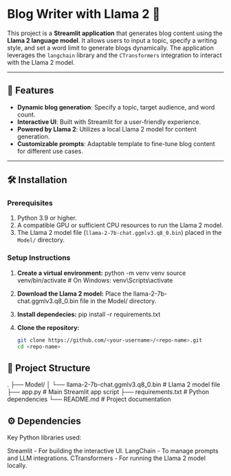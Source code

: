 # Blog Writer with Llama 2 🤖

This project is a **Streamlit application** that generates blog content using the **Llama 2 language model**. It allows users to input a topic, specify a writing style, and set a word limit to generate blogs dynamically. The application leverages the `langchain` library and the `CTransformers` integration to interact with the Llama 2 model.

---

## 🚀 Features

- **Dynamic blog generation**: Specify a topic, target audience, and word count.
- **Interactive UI**: Built with Streamlit for a user-friendly experience.
- **Powered by Llama 2**: Utilizes a local Llama 2 model for content generation.
- **Customizable prompts**: Adaptable template to fine-tune blog content for different use cases.

---

## 🛠️ Installation

### Prerequisites
1. Python 3.9 or higher.
2. A compatible GPU or sufficient CPU resources to run the Llama 2 model.
3. The Llama 2 model file (`llama-2-7b-chat.ggmlv3.q8_0.bin`) placed in the `Model/` directory.

### Setup Instructions

1. **Create a virtual environment:**
  python -m venv venv
  source venv/bin/activate  # On Windows: venv\Scripts\activate

2. **Download the Llama 2 model:**
   Place the llama-2-7b-chat.ggmlv3.q8_0.bin file in the Model/ directory.

3. **Install dependecies:**
    pip install -r requirements.txt

4. **Clone the repository:**
   ```bash
   git clone https://github.com/<your-username>/<repo-name>.git
   cd <repo-name>

## 📂 Project Structure
.
├── Model/
│   └── llama-2-7b-chat.ggmlv3.q8_0.bin  # Llama 2 model file
├── app.py                                # Main Streamlit app script
├── requirements.txt                      # Python dependencies
└── README.md                             # Project documentation

## ⚙️ Dependencies

Key Python libraries used:

Streamlit - For building the interactive UI.
LangChain - To manage prompts and LLM integrations.
CTransformers - For running the Llama 2 model locally.


   


